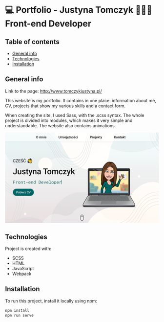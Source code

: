 # 💻 Portfolio - Justyna Tomczyk 👩🏻‍💻 Front-end Developer

## Table of contents

- [General info](#general-info)
- [Technologies](#technologies)
- [Installation](#installation)

## General info

Link to the page: http://www.tomczykjustyna.pl/

This website is my portfolio. It contains in one place: information about me, CV, projects that show my various skills and a contact form.

When creating the site, I used Sass, with the .scss syntax. The whole project is divided into modules, which makes it very simple and understandable.
The website also contains animations.

![Portfolio Image](/src/img/portfolio-img.png)

## Technologies

Project is created with:

- SCSS
- HTML
- JavaScript
- Webpack

## Installation

To run this project, install it locally using npm:

```
npm install
npm run serve
```

